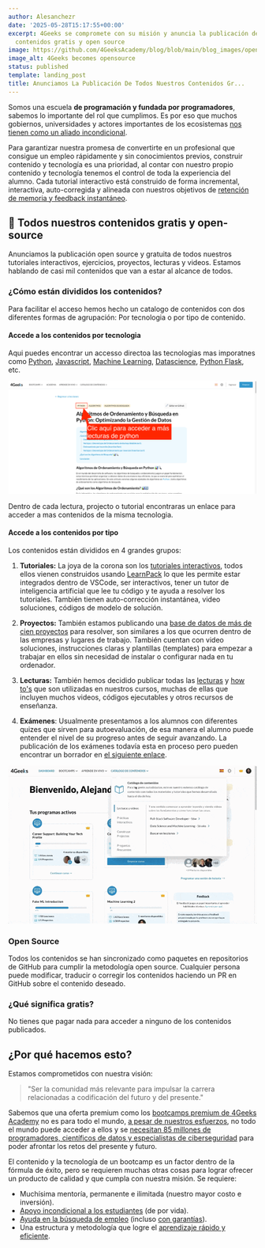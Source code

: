 ```yaml
---
author: Alesanchezr
date: '2025-05-28T15:17:55+00:00'
excerpt: 4Geeks se compromete con su misión y anuncia la publicación de todos sus
  contenidos gratis y open source
image: https://github.com/4GeeksAcademy/blog/blob/main/blog_images/open-source.png?raw=true
image_alt: 4Geeks becomes opensource
status: published
template: landing_post
title: Anunciamos La Publicación De Todos Nuestros Contenidos Gr...
---
```

Somos una escuela **de programación y fundada por programadores**, sabemos lo importante del rol que cumplimos. Es por eso que muchos gobiernos, universidades y actores importantes de los ecosistemas [nos tienen como un aliado incondicional](https://4geeksacademy.com/es/alianzas).

Para garantizar nuestra promesa de convertirte en un profesional que consigue un empleo rápidamente y sin conocimientos previos, construir contenido y tecnología es una prioridad, al contar con nuestro propio contenido y tecnología tenemos el control de toda la experiencia del alumno. Cada tutorial interactivo está construido de forma incremental, interactiva, auto-corregida y alineada con nuestros objetivos de [retención de memoria y feedback instantáneo](https://4geeks.com/es/mastering-technical-knowledge).

## 🚨 Todos nuestros contenidos gratis y open-source

Anunciamos la publicación open source y gratuita de todos nuestros tutoriales interactivos, ejercicios, proyectos, lecturas y videos. Estamos hablando de casi mil contenidos que van a estar al alcance de todos.

### ¿Cómo están divididos los contenidos?

Para facilitar el acceso hemos hecho un catalogo de contenidos con dos diferentes formas de agrupación: Por tecnologia o por tipo de contenido.

#### Accede a los contenidos por tecnologia

Aqui puedes encontrar un accesso directoa las tecnologias mas imporatnes como [Python](https://4geeks.com/es/technology/python), [Javascript](https://4geeks.com/es/technology/javascript), [Machine Learning](https://4geeks.com/es/technology/machine-learning), [Datascience](https://4geeks.com/technology/datas-science), [Python Flask](https://4geeks.com/technology/flask), etc.

![4Geeks Leer lessons por tecnologia](https://github.com/4GeeksAcademy/blog/blob/main/blog_images/open-soruce-tecnologia-4geeks.png?raw=true)

Dentro de cada lectura, projecto o tutorial encontraras un enlace para acceder a mas contenidos de la misma tecnologia.

#### Accede a los contenidos por tipo

Los contenidos están divididos en 4 grandes grupos:

1. **Tutoriales:** La joya de la corona son los [tutoriales interactivos](https://4geeks.com/es/interactive-exercises), todos ellos vienen construidos usando [LearnPack](https://4geeks.com/learnpack-es) lo que les permite estar integrados dentro de VSCode, ser interactivos, tener un tutor de inteligencia artificial que lee tu código y te ayuda a resolver los tutoriales. También tienen auto-corrección instantánea, video soluciones, códigos de modelo de solución.

2. **Proyectos:** También estamos publicando una [base de datos de más de cien proyectos](https://4geeks.com/es/interactive-coding-tutorials) para resolver, son similares a los que ocurren dentro de las empresas y lugares de trabajo. También cuentan con video soluciones, instrucciones claras y plantillas (templates) para empezar a trabajar en ellos sin necesidad de instalar o configurar nada en tu ordenador.

3. **Lecturas:** También hemos decidido publicar todas las [lecturas](https://4geeks.com/es/lessons) y [how to's](https://4geeks.com/es/how-to) que son utilizadas en nuestros cursos, muchas de ellas que incluyen muchos videos, códigos ejecutables y otros recursos de enseñanza.

4. **Exámenes**: Usualmente presentamos a los alumnos con diferentes quizes que sirven para autoevaluación, de esa manera el alumno puede entender el nivel de su progreso antes de seguir avanzando. La publicación de los exámenes todavía esta en proceso pero pueden encontrar un borrador en [el siguiente enlace](https://assessment.4geeks.com/).

![](https://github.com/4GeeksAcademy/blog/blob/main/blog_images/access-tutorial-exercise.gif?raw=true)

### Open Source

Todos los contenidos se han sincronizado como paquetes en repositorios de GitHub para cumplir la metodología open source. Cualquier persona puede modificar, traducir o corregir los contenidos haciendo un PR en GitHub sobre el contenido deseado.

### ¿Qué significa gratis?

No tienes que pagar nada para acceder a ninguno de los contenidos publicados.

## ¿Por qué hacemos esto?

Estamos comprometidos con nuestra visión:

> "Ser la comunidad más relevante para impulsar la carrera relacionadas a codificación del futuro y del presente."

Sabemos que una oferta premium como los [bootcamps premium de 4Geeks Academy](https://4geeksacademy.com/es/programas) no es para todo el mundo, [a pesar de nuestros esfuerzos](https://4geeksacademy.com/es/20-millones), no todo el mundo puede acceder a ellos y se [necesitan 85 millones de programadores, científicos de datos y especialistas de ciberseguridad](https://www.kornferry.com/insights/this-week-in-leadership/talent-crunch-future-of-work) para poder afrontar los retos del presente y futuro.

El contenido y la tecnología de un bootcamp es un factor dentro de la fórmula de éxito, pero se requieren muchas otras cosas para lograr ofrecer un producto de calidad y que cumpla con nuestra misión. Se requiere:

- Muchísima mentoría, permanente e ilimitada (nuestro mayor costo e inversión).
- [Apoyo incondicional a los estudiantes](https://4geeksacademy.com/es/geekpal) (de por vida).
- [Ayuda en la búsqueda de empleo](https://4geeksacademy.com/es/geekforce) (incluso [con garantías](https://4geeksacademy.com/es/trabajo-garantizado)).
- Una estructura y metodología que logre el [aprendizaje rápido y eficiente](https://4geeks.com/es/mastering-technical-knowledge).